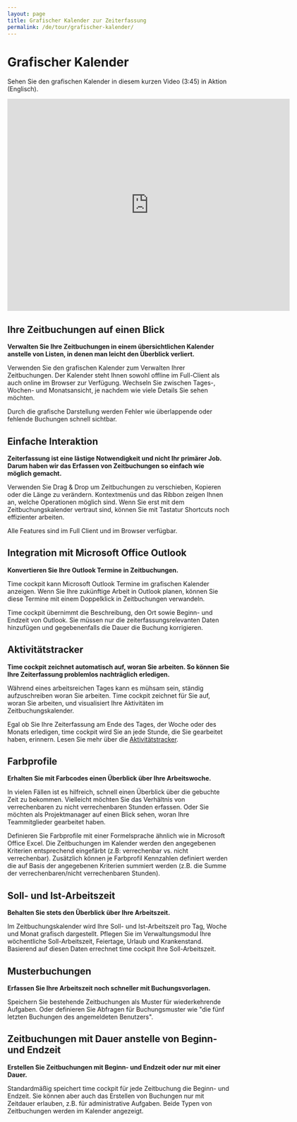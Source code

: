```yaml
---
layout: page
title: Grafischer Kalender zur Zeiterfassung
permalink: /de/tour/grafischer-kalender/
---
```


<h1>Grafischer Kalender
		</h1><div class="tour">
  <div class="row">
    <div class="col-sm-12">
      <p>Sehen Sie den grafischen Kalender in diesem kurzen Video (3:45) in Aktion (Englisch).
				</p>
      <div class="videoWrapper">
        <iframe width="640" height="480" src="https://www.youtube.com/embed/GaTEyBi8Qa0" rel="0" frameborder="0" allowfullscreen="allowfullscreen"></iframe>
      </div>
    </div>
  </div>
  <div class="row">
    <div class="col-sm-12 col-md-6">
      <h2>Ihre Zeitbuchungen auf einen Blick
				</h2>
      <p>
        <strong>Verwalten Sie Ihre Zeitbuchungen in einem übersichtlichen Kalender anstelle von Listen, in denen man leicht den Überblick verliert.</strong>
      </p>
      <p>Verwenden Sie den grafischen Kalender zum Verwalten Ihrer Zeitbuchungen. Der Kalender steht Ihnen sowohl offline im Full-Client als auch online im Browser zur Verfügung. Wechseln Sie zwischen Tages-, Wochen- und Monatsansicht, je nachdem wie viele Details Sie sehen möchten.
				</p>
      <p>Durch die grafische Darstellung werden Fehler wie überlappende oder fehlende Buchungen schnell sichtbar.
				</p>
    </div>
    <div class="col-sm-12 col-md-6">
      <function name="Composite.Media.ImageGallery.Slimbox2">
        <param name="MediaImage" value="MediaArchive:e8d4c306-4aa7-44c8-a0ca-73cef101f90e" />
        <param name="GroupName" value="page" />
      </function>
    </div>
  </div>
  <div class="row">
    <div class="col-sm-12 col-md-6">
      <h2>Einfache Interaktion
				</h2>
      <p>
        <strong>Zeiterfassung ist eine lästige Notwendigkeit und nicht Ihr primärer Job. Darum haben wir das Erfassen von Zeitbuchungen so einfach wie möglich gemacht.</strong>
      </p>
      <p>Verwenden Sie Drag &amp; Drop um Zeitbuchungen zu verschieben, Kopieren oder die Länge zu verändern. Kontextmenüs und das Ribbon zeigen Ihnen an, welche Operationen möglich sind. Wenn Sie erst mit dem Zeitbuchungskalender vertraut sind, können Sie mit Tastatur Shortcuts noch effizienter arbeiten.
				</p>
      <p>Alle Features sind im Full Client und im Browser verfügbar.
				</p>
    </div>
    <div class="col-sm-12 col-md-6">
      <function name="Composite.Media.ImageGallery.Slimbox2">
        <param name="MediaImage" value="MediaArchive:f0fd62e7-deb0-4fb9-869a-a03fa363cefb" />
        <param name="GroupName" value="page" />
      </function>
    </div>
  </div>
  <div class="row">
    <div class="col-sm-12 col-md-6">
      <h2>Integration mit Microsoft Office Outlook
				</h2>
      <p>
        <strong>Konvertieren Sie Ihre Outlook Termine in Zeitbuchungen.</strong>
      </p>
      <p>Time cockpit kann Microsoft Outlook Termine im grafischen Kalender anzeigen. Wenn Sie Ihre zukünftige Arbeit in Outlook planen, können Sie diese Termine mit einem Doppelklick in Zeitbuchungen verwandeln.
				</p>
      <p>Time cockpit übernimmt die Beschreibung, den Ort sowie Beginn- und Endzeit von Outlook. Sie müssen nur die zeiterfassungsrelevanten Daten hinzufügen und gegebenenfalls die Dauer die Buchung korrigieren.
				</p>
    </div>
    <div class="col-sm-12 col-md-6">
      <function name="Composite.Media.ImageGallery.Slimbox2">
        <param name="MediaImage" value="MediaArchive:f60342bc-c903-4761-8f7e-dfd7309c3060" />
        <param name="GroupName" value="page" />
      </function>
    </div>
  </div>
  <div class="row">
    <div class="col-sm-12 col-md-6">
      <h2>Aktivitätstracker
				</h2>
      <p>
        <strong>Time cockpit zeichnet automatisch auf, woran Sie arbeiten. So können Sie Ihre Zeiterfassung problemlos nachträglich erledigen.</strong>
      </p>
      <p>Während eines arbeitsreichen Tages kann es mühsam sein, ständig aufzuschreiben woran Sie arbeiten. Time cockpit zeichnet für Sie auf, woran Sie arbeiten, und visualisiert Ihre Aktivitäten im Zeitbuchungskalender.
				</p>
      <p>Egal ob Sie Ihre Zeiterfassung am Ende des Tages, der Woche oder des Monats erledigen, time cockpit wird Sie an jede Stunde, die Sie gearbeitet haben, erinnern. Lesen Sie mehr über die <a href="{{site.baseurl}}/de/tour/aktivitaeten-aufzeichnen/">Aktivitätstracker</a>.
				</p>
    </div>
    <div class="sixcol innercol last">
      <function name="Composite.Media.ImageGallery.Slimbox2">
        <param name="MediaImage" value="MediaArchive:1bbae7a2-b766-4c6c-a3a4-5bdeb8d7cf2c" />
        <param name="GroupName" value="page" />
      </function>
    </div>
  </div>
  <div class="row">
    <div class="col-sm-12 col-md-6">
      <h2>Farbprofile
				</h2>
      <p>
        <strong>Erhalten Sie mit Farbcodes einen Überblick über Ihre Arbeitswoche.</strong>
      </p>
      <p>In vielen Fällen ist es hilfreich, schnell einen Überblick über die gebuchte Zeit zu bekommen. Vielleicht möchten Sie das Verhältnis von verrechenbaren zu nicht verrechenbaren Stunden erfassen. Oder Sie möchten als Projektmanager auf einen Blick sehen, woran Ihre Teammitglieder gearbeitet haben.
				</p>
      <p>Definieren Sie Farbprofile mit einer Formelsprache ähnlich wie in Microsoft Office Excel. Die Zeitbuchungen im Kalender werden den angegebenen Kriterien entsprechend eingefärbt (z.B: verrechenbar vs. nicht verrechenbar). Zusätzlich können je Farbprofil Kennzahlen definiert werden die auf Basis der angegebenen Kriterien summiert werden (z.B. die Summe der verrechenbaren/nicht verrechenbaren Stunden). 
				</p>
    </div>
    <div class="col-sm-12 col-md-6">
      <function name="Composite.Media.ImageGallery.Slimbox2">
        <param name="MediaImage" value="MediaArchive:1499cbe7-2c25-4c40-ab32-690b23a7d2dc" />
        <param name="GroupName" value="page" />
      </function>
    </div>
  </div>
  <div class="row">
    <div class="col-sm-12 col-md-6">
      <h2>Soll- und Ist-Arbeitszeit
				</h2>
      <p>
        <strong>Behalten Sie stets den Überblick über Ihre Arbeitszeit.</strong>
      </p>
      <p>Im Zeitbuchungskalender wird Ihre Soll- und Ist-Arbeitszeit pro Tag, Woche und Monat grafisch dargestellt. Pflegen Sie im Verwaltungsmodul Ihre wöchentliche Soll-Arbeitszeit, Feiertage, Urlaub und Krankenstand. Basierend auf diesen Daten errechnet time cockpit Ihre Soll-Arbeitszeit.
				</p>
    </div>
    <div class="col-sm-12 col-md-6">
      <function name="Composite.Media.ImageGallery.Slimbox2">
        <param name="MediaImage" value="MediaArchive:6af58ecc-af5c-46f8-b479-a020794de638" />
        <param name="GroupName" value="page" />
      </function>
    </div>
  </div>
  <div class="row">
    <div class="col-sm-12 col-md-6">
      <h2>Musterbuchungen
				</h2>
      <p>
        <strong>Erfassen Sie Ihre Arbeitszeit noch schneller mit Buchungsvorlagen.</strong>
      </p>
      <p>Speichern Sie bestehende Zeitbuchungen als Muster für wiederkehrende Aufgaben. Oder definieren Sie Abfragen für Buchungsmuster wie "die fünf letzten Buchungen des angemeldeten Benutzers".
				</p>
    </div>
    <div class="col-sm-12 col-md-6">
      <function name="Composite.Media.ImageGallery.Slimbox2">
        <param name="MediaImage" value="MediaArchive:77d03f02-788f-47b1-adbe-0d5638f67aad" />
        <param name="GroupName" value="page" />
      </function>
    </div>
  </div>
  <div class="row">
    <div class="col-sm-12 col-md-6">
      <h2>Zeitbuchungen mit Dauer anstelle von Beginn- und Endzeit
				</h2>
      <p>
        <strong>Erstellen Sie Zeitbuchungen mit Beginn- und Endzeit oder nur mit einer Dauer.</strong>
      </p>
      <p>Standardmäßig speichert time cockpit für jede Zeitbuchung die Beginn- und Endzeit. Sie können aber auch das Erstellen von Buchungen nur mit Zeitdauer erlauben, z.B. für administrative Aufgaben. Beide Typen von Zeitbuchungen werden im Kalender angezeigt.
				</p>
    </div>
    <div class="col-sm-12 col-md-6">
      <function name="Composite.Media.ImageGallery.Slimbox2">
        <param name="MediaImage" value="MediaArchive:ed478b22-789a-41f4-aec1-a7ff37108233" />
        <param name="GroupName" value="page" />
      </function>
    </div>
  </div>
</div>